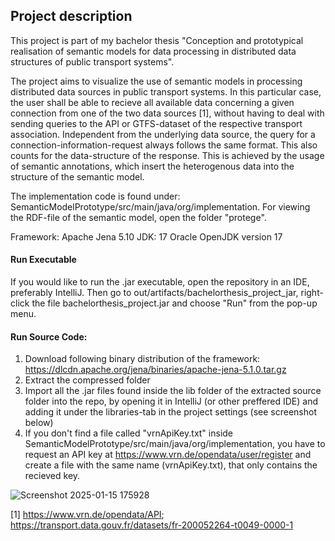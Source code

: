 ## Project description
 
This project is part of my bachelor thesis "Conception and prototypical realisation of semantic models for data processing in distributed data structures of public transport systems".

The project aims to visualize the use of semantic models in processing distributed data sources in public transport systems. 
In this particular case, the user shall be able to recieve all available data concerning a given connection from one of the two data sources [1], without having to deal with sending queries to the API or GTFS-dataset of the respective transport association.
Independent from the underlying data source, the query for a connection-information-request always follows the same format. This also counts for the data-structure of the response. 
This is achieved by the usage of semantic annotations, which insert the heterogenous data into the structure of the semantic model.

The implementation code is found under: SemanticModelPrototype/src/main/java/org/implementation.
For viewing the RDF-file of the semantic model, open the folder "protege".


Framework: Apache Jena 5.10
JDK: 17 Oracle OpenJDK version 17

#### Run Executable
If you would like to run the .jar executable, open the repository in an IDE, preferably IntelliJ.
Then go to out/artifacts/bachelorthesis_project_jar, right-click the file bachelorthesis_project.jar and choose "Run" from the pop-up menu.

#### Run Source Code: 
1. Download following binary distribution of the framework: https://dlcdn.apache.org/jena/binaries/apache-jena-5.1.0.tar.gz
2. Extract the compressed folder
3. Import all the .jar files found inside the lib folder of the extracted source folder into the repo, by opening it in IntelliJ (or other preffered IDE) and adding it under the libraries-tab in the project settings (see screenshot below)
4. If you don't find a file called "vrnApiKey.txt" inside SemanticModelPrototype/src/main/java/org/implementation, you have to request an API key at https://www.vrn.de/opendata/user/register and create a file with the same name (vrnApiKey.txt), that only contains the recieved key.

![Screenshot 2025-01-15 175928](https://github.com/user-attachments/assets/b7483bbb-e85b-4a51-b752-c33884ebe69d)



[1] https://www.vrn.de/opendata/API; https://transport.data.gouv.fr/datasets/fr-200052264-t0049-0000-1 
